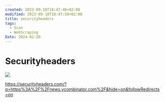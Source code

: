 ```yaml
---
created: 2023-09-18T18:47:46+02:00
modified: 2023-09-18T18:47:50+02:00
title: securityheaders
tags:
  - Scan
  - WebScraping
Date: 2024-02-20
---
```


# Securityheaders

![](2023-09-18-18-47-46_securityheaders_image_1.jpg)

<https://securityheaders.com/?q=https%3A%2F%2Fnews.ycombinator.com%2F&hide=on&followRedirects=on>
